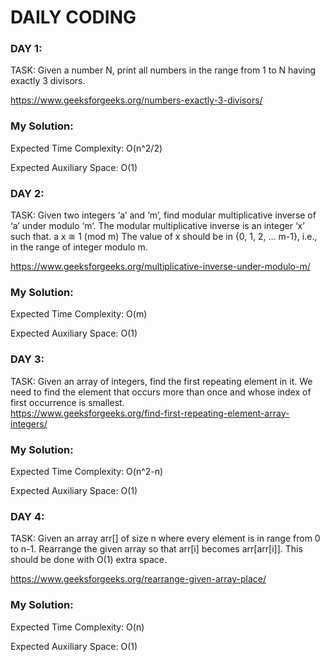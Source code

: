 # DAILY CODING
### DAY 1:
TASK: Given a number N, print all numbers in the range from 1 to N having exactly 3 divisors. 

https://www.geeksforgeeks.org/numbers-exactly-3-divisors/

### My Solution:
Expected Time Complexity: O(n^2/2)

Expected Auxiliary Space: O(1)


### DAY 2:
TASK: Given two integers ‘a’ and ‘m’, find modular multiplicative inverse of ‘a’ under modulo ‘m’. The modular multiplicative inverse is an integer ‘x’ such that. 
a x ≅ 1 (mod m)
The value of x should be in {0, 1, 2, … m-1}, i.e., in the range of integer modulo m.

https://www.geeksforgeeks.org/multiplicative-inverse-under-modulo-m/

### My Solution:
Expected Time Complexity: O(m)

Expected Auxiliary Space: O(1)


### DAY 3:
TASK: Given an array of integers, find the first repeating element in it. We need to find the element that occurs more than once and whose index of first occurrence is smallest.  
https://www.geeksforgeeks.org/find-first-repeating-element-array-integers/

### My Solution:
Expected Time Complexity: O(n^2-n)

Expected Auxiliary Space: O(1)



### DAY 4:
TASK: Given an array arr[] of size n where every element is in range from 0 to n-1. Rearrange the given array so that arr[i] becomes arr[arr[i]]. This should be done with O(1) extra space.  

https://www.geeksforgeeks.org/rearrange-given-array-place/

### My Solution:
Expected Time Complexity: O(n)

Expected Auxiliary Space: O(1)
